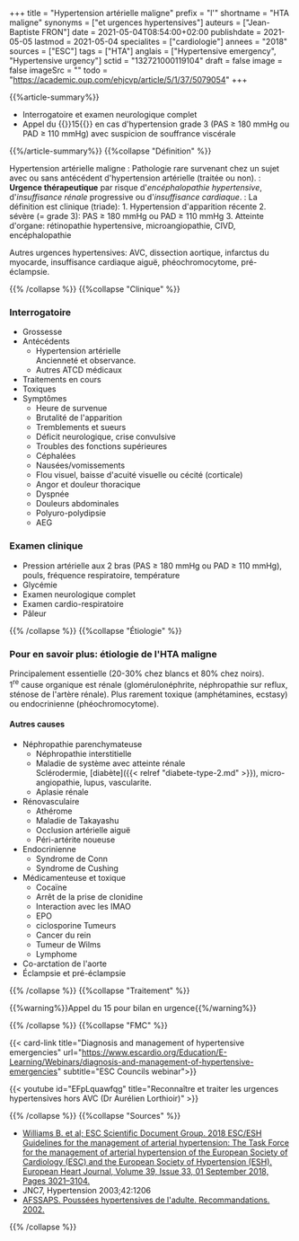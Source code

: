 +++
title = "Hypertension artérielle maligne"
prefix = "l'"
shortname = "HTA maligne"
synonyms = ["et urgences hypertensives"]
auteurs = ["Jean-Baptiste FRON"]
date = 2021-05-04T08:54:00+02:00
publishdate = 2021-05-05
lastmod = 2021-05-04
specialites = ["cardiologie"]
annees = "2018"
sources = ["ESC"]
tags = ["HTA"]
anglais = ["Hypertensive emergency", "Hypertensive urgency"]
sctid = "132721000119104"
draft = false
image = false
imageSrc = ""
todo = "https://academic.oup.com/ehjcvp/article/5/1/37/5079054"
+++

{{%article-summary%}}

- Interrogatoire et examen neurologique complet
- Appel du {{<phone>}}15{{</phone>}} en cas d'hypertension grade 3 (PAS ≥ 180 mmHg ou PAD ≥ 110 mmHg) avec suspicion de souffrance viscérale

{{%/article-summary%}}
{{%collapse "Définition" %}}

Hypertension artérielle maligne
: Pathologie rare survenant chez un sujet avec ou sans antécédent d'hypertension artérielle (traitée ou non).
: **Urgence thérapeutique** par risque d'*encéphalopathie hypertensive*, d'*insuffisance rénale* progressive ou d'*insuffisance cardiaque*.
: La définition est clinique (triade):
    1. Hypertension d'apparition récente
    2. sévère (= grade 3): PAS ≥ 180 mmHg ou PAD ≥ 110 mmHg
    3. Atteinte d'organe: rétinopathie hypertensive, microangiopathie, CIVD, encéphalopathie

Autres urgences hypertensives: AVC, dissection aortique, infarctus du myocarde, insuffisance cardiaque aiguë, phéochromocytome, pré-éclampsie.

{{% /collapse %}}
{{%collapse "Clinique" %}}

### Interrogatoire

- Grossesse
- Antécédents
  - Hypertension artérielle  
  Ancienneté et observance.
  - Autres ATCD médicaux
- Traitements en cours
- Toxiques
- Symptômes
  - Heure de survenue
  - Brutalité de l'apparition
  - Tremblements et sueurs
  - Déficit neurologique, crise convulsive
  - Troubles des fonctions supérieures
  - Céphalées
  - Nausées/vomissements
  - Flou visuel, baisse d'acuité visuelle ou cécité (corticale)
  - Angor et douleur thoracique
  - Dyspnée
  - Douleurs abdominales
  - Polyuro-polydipsie
  - AEG

### Examen clinique

- Pression artérielle aux 2 bras (PAS ≥ 180 mmHg ou PAD ≥ 110 mmHg), pouls, fréquence respiratoire, température
- Glycémie
- Examen neurologique complet
- Examen cardio-respiratoire
- Pâleur

{{% /collapse %}}
{{%collapse "Étiologie" %}}

### Pour en savoir plus: étiologie de l'HTA maligne

Principalement essentielle (20-30% chez blancs et 80% chez noirs).  
1<sup>re</sup> cause organique est rénale (glomérulonéphrite, néphropathie sur reflux, sténose de l'artère rénale). Plus rarement toxique (amphétamines, ecstasy) ou endocrinienne (phéochromocytome).

#### Autres causes

- Néphropathie parenchymateuse
  - Néphropathie interstitielle
  - Maladie de système avec atteinte rénale  
  Sclérodermie, [diabète]({{< relref "diabete-type-2.md" >}}), micro-angiopathie, lupus, vascularite.
  - Aplasie rénale
- Rénovasculaire
  - Athérome
  - Maladie de Takayashu
  - Occlusion artérielle aiguë
  - Péri-artérite noueuse
- Endocrinienne
  - Syndrome de Conn
  - Syndrome de Cushing
- Médicamenteuse et toxique
  - Cocaïne
  - Arrêt de la prise de clonidine
  - Interaction avec les IMAO
  - EPO
  - ciclosporine
Tumeurs
  - Cancer du rein
  - Tumeur de Wilms
  - Lymphome
- Co-arctation de l'aorte
- Éclampsie et pré-éclampsie

{{% /collapse %}}
{{%collapse "Traitement" %}}

{{%warning%}}Appel du 15 pour bilan en urgence{{%/warning%}}

{{% /collapse %}}
{{%collapse "FMC" %}}

{{< card-link title="Diagnosis and management of hypertensive emergencies" url="https://www.escardio.org/Education/E-Learning/Webinars/diagnosis-and-management-of-hypertensive-emergencies" subtitle="ESC Councils webinar">}}

{{< youtube id="EFpLquawfqg" title="Reconnaître et traiter les urgences hypertensives hors AVC (Dr Aurélien Lorthioir)" >}}

{{% /collapse %}}
{{%collapse "Sources" %}}

- [Williams B. et al; ESC Scientific Document Group. 2018 ESC/ESH Guidelines for the management of arterial hypertension: The Task Force for the management of arterial hypertension of the European Society of Cardiology (ESC) and the European Society of Hypertension (ESH). European Heart Journal, Volume 39, Issue 33, 01 September 2018, Pages 3021–3104.](https://www.escardio.org/Guidelines/Clinical-Practice-Guidelines/Arterial-Hypertension-Management-of)
- JNC7, Hypertension 2003;42:1206
- [AFSSAPS. Poussées hypertensives de l'adulte. Recommandations. 2002.](https://urgences-serveur.fr/IMG/pdf/hta_-_afssps2002.pdf)

{{% /collapse %}}
